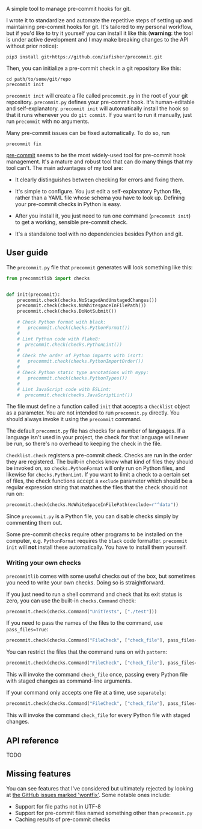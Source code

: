 A simple tool to manage pre-commit hooks for git.

I wrote it to standardize and automate the repetitive steps of setting up and maintaining pre-commit hooks for git. It's tailored to my personal workflow, but if you'd like to try it yourself you can install it like this (**warning**: the tool is under active development and I may make breaking changes to the API without prior notice):

```shell
pip3 install git+https://github.com/iafisher/precommit.git
```

Then, you can initialize a pre-commit check in a git repository like this:

```shell
cd path/to/some/git/repo
precommit init
```

`precommit init` will create a file called `precommit.py` in the root of your git repository. `precommit.py` defines your pre-commit hook. It's human-editable and self-explanatory. `precommit init` will automatically install the hook so that it runs whenever you do `git commit`. If you want to run it manually, just run `precommit` with no arguments.

Many pre-commit issues can be fixed automatically. To do so, run

```shell
precommit fix
```

[pre-commit](https://pre-commit.com/) seems to be the most widely-used tool for pre-commit hook management. It's a mature and robust tool that can do many things that my tool can't. The main advantages of my tool are:

- It clearly distinguishes between checking for errors and fixing them.

- It's simple to configure. You just edit a self-explanatory Python file, rather than a YAML file whose schema you have to look up. Defining your pre-commit checks in Python is easy.

- After you install it, you just need to run one command (`precommit init`) to get a working, sensible pre-commit check.

- It's a standalone tool with no dependencies besides Python and git.


## User guide
The `precommit.py` file that `precommit` generates will look something like this:

```python
from precommitlib import checks


def init(precommit):
    precommit.check(checks.NoStagedAndUnstagedChanges())
    precommit.check(checks.NoWhitespaceInFilePath())
    precommit.check(checks.DoNotSubmit())

    # Check Python format with black:
    #   precommit.check(checks.PythonFormat())
    #
    # Lint Python code with flake8:
    #  precommit.check(checks.PythonLint())
    #
    # Check the order of Python imports with isort:
    #   precommit.check(checks.PythonImportOrder())
    #
    # Check Python static type annotations with mypy:
    #   precommit.check(checks.PythonTypes())
    #
    # Lint JavaScript code with ESLint:
    #  precommit.check(checks.JavaScriptLint())
```

The file must define a function called `init` that accepts a `Checklist` object as a parameter. You are not intended to run `precommit.py` directly. You should always invoke it using the `precommit` command.

The default `precommit.py` file has checks for a number of languages. If a language isn't used in your project, the check for that language will never be run, so there's no overhead to keeping the check in the file.

`Checklist.check` registers a pre-commit check. Checks are run in the order they are registered. The built-in checks know what kind of files they should be invoked on, so `checks.PythonFormat` will only run on Python files, and likewise for `checks.PythonLint`. If you want to limit a check to a certain set of files, the check functions accept a `exclude` parameter which should be a regular expression string that matches the files that the check should not run on:

```python
precommit.check(checks.NoWhiteSpaceInFilePath(exclude=r"^data"))
```

Since `precommit.py` is a Python file, you can disable checks simply by commenting them out.

Some pre-commit checks require other programs to be installed on the computer, e.g. `PythonFormat` requires the `black` code formatter. `precommit init` will **not** install these automatically. You have to install them yourself.

### Writing your own checks
`precommitlib` comes with some useful checks out of the box, but sometimes you need to write your own checks. Doing so is straightforward.

If you just need to run a shell command and check that its exit status is zero, you can use the built-in `checks.Command` check:

```python
precommit.check(checks.Command("UnitTests", ["./test"]))
```

If you need to pass the names of the files to the command, use `pass_files=True`:

```python
precommit.check(checks.Command("FileCheck", ["check_file"], pass_files=True))
```

You can restrict the files that the command runs on with `pattern`:

```python
precommit.check(checks.Command("FileCheck", ["check_file"], pass_files=True, pattern=r".*\.py$"))
```

This will invoke the command `check_file` once, passing every Python file with staged changes as command-line arguments.

If your command only accepts one file at a time, use `separately`:

```python
precommit.check(checks.Command("FileCheck", ["check_file"], pass_files=True, separately=True, pattern=r".*\.py$"))
```

This will invoke the command `check_file` for every Python file with staged changes.


## API reference
TODO


## Missing features
You can see features that I've considered but ultimately rejected by looking at [the GitHub issues marked 'wontfix'](https://github.com/iafisher/precommit/issues?q=is%3Aissue+label%3Awontfix). Some notable ones include:

- Support for file paths not in UTF-8
- Support for pre-commit files named something other than `precommit.py`
- Caching results of pre-commit checks
